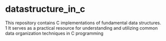 # datastructure_in_c
This repository contains C implementations of fundamental data structures. 1  It serves as a practical resource for understanding and utilizing common data organization techniques in C programming

